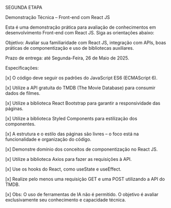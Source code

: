 SEGUNDA ETAPA

Demonstração Técnica – Front-end com React JS

Esta é uma demonstração prática para avaliação de conhecimentos em desenvolvimento Front-end com React JS. Siga as orientações abaixo:

Objetivo:
Avaliar sua familiaridade com React JS, integração com APIs, boas práticas de componentização e uso de bibliotecas auxiliares.

Prazo de entrega:
até Segunda-Feira, 26 de Maio de 2025.


Especificações:


[x] O código deve seguir os padrões do JavaScript ES6 (ECMAScript 6).

[x] Utilize a API gratuita do TMDB (The Movie Database) para consumir dados de filmes.

[x] Utilize a biblioteca React Bootstrap para garantir a responsividade das páginas.

[x] Utilize a biblioteca Styled Components para estilização dos componentes.

[x] A estrutura e o estilo das páginas são livres – o foco está na funcionalidade e organização do código.

[x] Demonstre domínio dos conceitos de componentização no React JS.

[x] Utilize a biblioteca Axios para fazer as requisições à API.

[x] Use os hooks do React, como useState e useEffect.

[x] Realize pelo menos uma requisição GET e uma POST utilizando a API do TMDB.

[x] Obs: O uso de ferramentas de IA não é permitido. O objetivo é avaliar exclusivamente seu conhecimento e capacidade técnica.